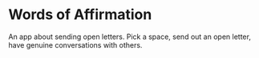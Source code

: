 # Words of Affirmation

An app about sending open letters. Pick a space, send out an open letter, have genuine conversations with others.

